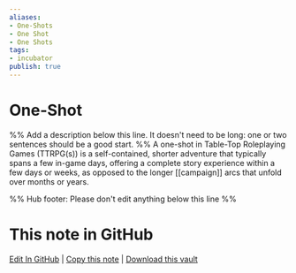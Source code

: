```yaml
---
aliases: 
- One-Shots
- One Shot
- One Shots
tags:
- incubator
publish: true
---
```


# One-Shot

%% Add a description below this line. It doesn't need to be long: one or two sentences should be a good start. %%
A one-shot in Table-Top Roleplaying Games (TTRPG(s)) is a self-contained, shorter adventure that typically spans a few in-game days, offering a complete story experience within a few days or weeks, as opposed to the longer [[campaign]] arcs that unfold over months or years.

%% Hub footer: Please don't edit anything below this line %%

# This note in GitHub

<span class="git-footer">[Edit In GitHub](https://github.dev/obsidian-community/obsidian-hub/blob/main/05%20-%20Concepts/One-Shot.md "git-hub-edit-note") | [Copy this note](https://raw.githubusercontent.com/obsidian-community/obsidian-hub/main/05%20-%20Concepts/One-Shot.md "git-hub-copy-note") | [Download this vault](https://github.com/obsidian-community/obsidian-hub/archive/refs/heads/main.zip "git-hub-download-vault") </span>
